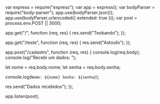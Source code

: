 var express = require("express");
var app = express();
var bodyParser = require("body-parser");
app.use(bodyParser.json());
app.use(bodyParser.urlencoded({ extended: true }));
var post = process.env.POST || 3000;

app.get("/", function (req, res) {
  res.send("Teobando");
});

app.get("/teste", function (req, res) {
  res.send("Astoufo");
});

app.post("/cadastro", function (req, res) {
  console.log(req.body);
  console.log("Recebi um dados: ");

  let nome = req.body.nome;
  let senha = req.body.senha;

  console.log(`Nome: ${nome} Senha: ${senha}`);

  res.send("Dados recebidos");
});

app.listen(post);
